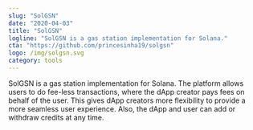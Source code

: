 ```yaml
---
slug: "SolGSN"
date: "2020-04-03"
title: "SolGSN"
logline: "SolGSN is a gas station implementation for Solana."
cta: "https://github.com/princesinha19/solgsn"
logo: /img/solgsn.svg
category: tools
---
```


SolGSN is a gas station implementation for Solana. The platform allows users to do fee-less transactions, where the dApp creator pays fees on behalf of the user. This gives dApp creators more flexibility to provide a more seamless user experience. Also, the dApp and user can add or withdraw credits at any time.
